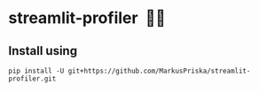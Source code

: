 # streamlit-profiler &nbsp;🏄🏼

## Install using
``pip install -U git+https://github.com/MarkusPriska/streamlit-profiler.git``
